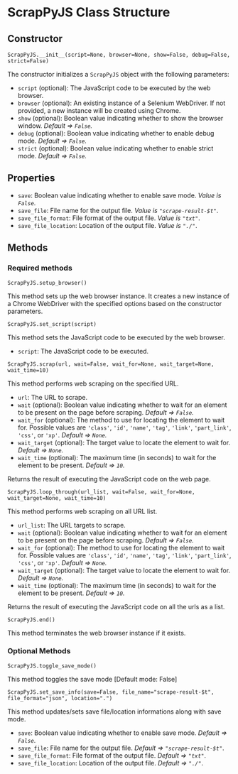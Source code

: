 # ScrapPyJS Class Structure

## Constructor

`ScrapPyJS.__init__(script=None, browser=None, show=False, debug=False, strict=False)`

The constructor initializes a `ScrapPyJS` object with the following parameters:

- `script` (optional): The JavaScript code to be executed by the web browser.
- `browser` (optional): An existing instance of a Selenium WebDriver. If not provided, a new instance will be created using Chrome.
- `show` (optional): Boolean value indicating whether to show the browser window. *Default => `False`.*
- `debug` (optional): Boolean value indicating whether to enable debug mode. *Default => `False`.*
- `strict` (optional): Boolean value indicating whether to enable strict mode. *Default => `False`.*

## Properties

- `save`: Boolean value indicating whether to enable save mode. *Value is `False`*.
- `save_file`: File name for the output file. *Value is `"scrape-result-$t"`*.
- `save_file_format`: File format of the output file. *Value is `"txt"`*.
- `save_file_location`: Location of the output file. *Value is `"./"`*.

## Methods

### Required methods

`ScrapPyJS.setup_browser()`

This method sets up the web browser instance. It creates a new instance of a Chrome WebDriver with the specified options based on the constructor parameters.

`ScrapPyJS.set_script(script)`

This method sets the JavaScript code to be executed by the web browser.

- `script`: The JavaScript code to be executed.

`ScrapPyJS.scrap(url, wait=False, wait_for=None, wait_target=None, wait_time=10)`

This method performs web scraping on the specified URL.

- `url`: The URL to scrape.
- `wait` (optional): Boolean value indicating whether to wait for an element to be present on the page before scraping. *Default => `False`.*
- `wait_for` (optional): The method to use for locating the element to wait for. Possible values are `'class'`, `'id'`, `'name'`, `'tag'`, `'link'`, `'part_link'`, `'css'`, or `'xp'`. *Default => `None`.*
- `wait_target` (optional): The target value to locate the element to wait for. *Default => `None`.*
- `wait_time` (optional): The maximum time (in seconds) to wait for the element to be present. *Default => `10`.*

Returns the result of executing the JavaScript code on the web page.

`ScrapPyJS.loop_through(url_list, wait=False, wait_for=None, wait_target=None, wait_time=10)`

This method performs web scraping on all URL list.

- `url_list`: The URL targets to scrape.
- `wait` (optional): Boolean value indicating whether to wait for an element to be present on the page before scraping. *Default => `False`.*
- `wait_for` (optional): The method to use for locating the element to wait for. Possible values are `'class'`, `'id'`, `'name'`, `'tag'`, `'link'`, `'part_link'`, `'css'`, or `'xp'`. *Default => `None`.*
- `wait_target` (optional): The target value to locate the element to wait for. *Default => `None`.*
- `wait_time` (optional): The maximum time (in seconds) to wait for the element to be present. *Default => `10`.*

Returns the result of executing the JavaScript code on all the urls as a list.

`ScrapPyJS.end()`

This method terminates the web browser instance if it exists.

### Optional Methods

`ScrapPyJS.toggle_save_mode()`

This method toggles the save mode [Default mode: False]

`ScrapPyJS.set_save_info(save=False, file_name="scrape-result-$t", file_format="json", location=".")`

This method updates/sets save file/location informations along with save mode.

- `save`: Boolean value indicating whether to enable save mode. *Default => `False`*.
- `save_file`: File name for the output file. *Default => `"scrape-result-$t"`*.
- `save_file_format`: File format of the output file. *Default => `"txt"`*.
- `save_file_location`: Location of the output file. *Default => `"./"`*.
